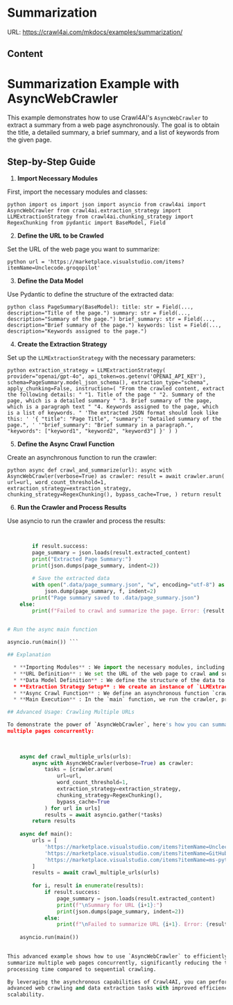 # Summarization

URL: https://crawl4ai.com/mkdocs/examples/summarization/

## Content

# Summarization Example with AsyncWebCrawler

This example demonstrates how to use Crawl4AI's `AsyncWebCrawler` to extract a
summary from a web page asynchronously. The goal is to obtain the title, a
detailed summary, a brief summary, and a list of keywords from the given page.

## Step-by-Step Guide

  1. **Import Necessary Modules**

First, import the necessary modules and classes:

`python import os import json import asyncio from crawl4ai import
AsyncWebCrawler from crawl4ai.extraction_strategy import LLMExtractionStrategy
from crawl4ai.chunking_strategy import RegexChunking from pydantic import
BaseModel, Field`

  2. **Define the URL to be Crawled**

Set the URL of the web page you want to summarize:

`python url =
'https://marketplace.visualstudio.com/items?itemName=Unclecode.groqopilot'`

  3. **Define the Data Model**

Use Pydantic to define the structure of the extracted data:

`python class PageSummary(BaseModel): title: str = Field(...,
description="Title of the page.") summary: str = Field(...,
description="Summary of the page.") brief_summary: str = Field(...,
description="Brief summary of the page.") keywords: list = Field(...,
description="Keywords assigned to the page.")`

  4. **Create the Extraction Strategy**

Set up the `LLMExtractionStrategy` with the necessary parameters:

`python extraction_strategy = LLMExtractionStrategy( provider="openai/gpt-4o",
api_token=os.getenv('OPENAI_API_KEY'), schema=PageSummary.model_json_schema(),
extraction_type="schema", apply_chunking=False, instruction=( "From the
crawled content, extract the following details: " "1. Title of the page " "2.
Summary of the page, which is a detailed summary " "3. Brief summary of the
page, which is a paragraph text " "4. Keywords assigned to the page, which is
a list of keywords. " 'The extracted JSON format should look like this: ' '{
"title": "Page Title", "summary": "Detailed summary of the page.", '
'"brief_summary": "Brief summary in a paragraph.", "keywords": ["keyword1",
"keyword2", "keyword3"] }' ) )`

  5. **Define the Async Crawl Function**

Create an asynchronous function to run the crawler:

`python async def crawl_and_summarize(url): async with
AsyncWebCrawler(verbose=True) as crawler: result = await crawler.arun(
url=url, word_count_threshold=1, extraction_strategy=extraction_strategy,
chunking_strategy=RegexChunking(), bypass_cache=True, ) return result`

  6. **Run the Crawler and Process Results**

Use asyncio to run the crawler and process the results:

```python async def main(): result = await crawl_and_summarize(url)

    
        if result.success:
        page_summary = json.loads(result.extracted_content)
        print("Extracted Page Summary:")
        print(json.dumps(page_summary, indent=2))
    
        # Save the extracted data
        with open(".data/page_summary.json", "w", encoding="utf-8") as f:
            json.dump(page_summary, f, indent=2)
        print("Page summary saved to .data/page_summary.json")
    else:
        print(f"Failed to crawl and summarize the page. Error: {result.error_message}")
    

# Run the async main function

asyncio.run(main()) ```

## Explanation

  * **Importing Modules** : We import the necessary modules, including `AsyncWebCrawler` and `LLMExtractionStrategy` from Crawl4AI.
  * **URL Definition** : We set the URL of the web page to crawl and summarize.
  * **Data Model Definition** : We define the structure of the data to extract using Pydantic's `BaseModel`.
  * **Extraction Strategy Setup** : We create an instance of `LLMExtractionStrategy` with the schema and detailed instructions for the extraction process.
  * **Async Crawl Function** : We define an asynchronous function `crawl_and_summarize` that uses `AsyncWebCrawler` to perform the crawling and extraction.
  * **Main Execution** : In the `main` function, we run the crawler, process the results, and save the extracted data.

## Advanced Usage: Crawling Multiple URLs

To demonstrate the power of `AsyncWebCrawler`, here's how you can summarize
multiple pages concurrently:

    
    
    async def crawl_multiple_urls(urls):
        async with AsyncWebCrawler(verbose=True) as crawler:
            tasks = [crawler.arun(
                url=url,
                word_count_threshold=1,
                extraction_strategy=extraction_strategy,
                chunking_strategy=RegexChunking(),
                bypass_cache=True
            ) for url in urls]
            results = await asyncio.gather(*tasks)
        return results
    
    async def main():
        urls = [
            'https://marketplace.visualstudio.com/items?itemName=Unclecode.groqopilot',
            'https://marketplace.visualstudio.com/items?itemName=GitHub.copilot',
            'https://marketplace.visualstudio.com/items?itemName=ms-python.python'
        ]
        results = await crawl_multiple_urls(urls)
    
        for i, result in enumerate(results):
            if result.success:
                page_summary = json.loads(result.extracted_content)
                print(f"\nSummary for URL {i+1}:")
                print(json.dumps(page_summary, indent=2))
            else:
                print(f"\nFailed to summarize URL {i+1}. Error: {result.error_message}")
    
    asyncio.run(main())
    

This advanced example shows how to use `AsyncWebCrawler` to efficiently
summarize multiple web pages concurrently, significantly reducing the total
processing time compared to sequential crawling.

By leveraging the asynchronous capabilities of Crawl4AI, you can perform
advanced web crawling and data extraction tasks with improved efficiency and
scalability.

